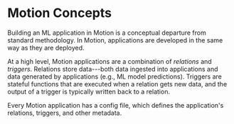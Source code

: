 # Motion Concepts

Building an ML application in Motion is a conceptual departure from standard methodology. In Motion, applications are developed in the same way as they are deployed.

At a high level, Motion applications are a combination of _relations_ and _triggers_. Relations store data---both data ingested into applications and data generated by applications (e.g., ML model predictions). Triggers are stateful functions that are executed when a relation gets new data, and the output of a trigger is typically written back to a relation.

Every Motion application has a config file, which defines the application's relations, triggers, and other metadata.